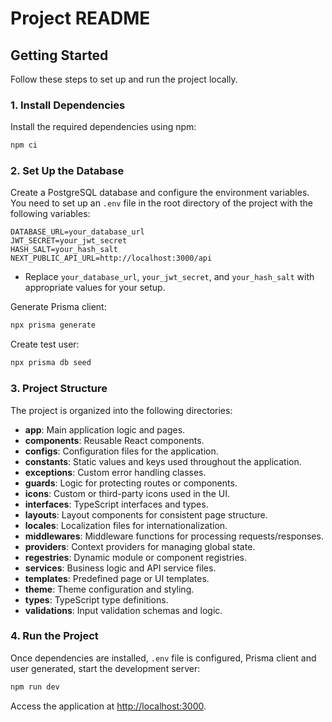 # Project README

## Getting Started

Follow these steps to set up and run the project locally.

### 1. Install Dependencies

Install the required dependencies using npm:

```bash
npm ci
```

### 2. Set Up the Database

Create a PostgreSQL database and configure the environment variables. You need to set up an `.env` file in the root directory of the project with the following variables:

```env
DATABASE_URL=your_database_url
JWT_SECRET=your_jwt_secret
HASH_SALT=your_hash_salt
NEXT_PUBLIC_API_URL=http://localhost:3000/api
```

- Replace `your_database_url`, `your_jwt_secret`, and `your_hash_salt` with appropriate values for your setup.

Generate Prisma client:

```bash
npx prisma generate
```

Create test user:

```bash
npx prisma db seed
```

### 3. Project Structure

The project is organized into the following directories:

- **app**: Main application logic and pages.
- **components**: Reusable React components.
- **configs**: Configuration files for the application.
- **constants**: Static values and keys used throughout the application.
- **exceptions**: Custom error handling classes.
- **guards**: Logic for protecting routes or components.
- **icons**: Custom or third-party icons used in the UI.
- **interfaces**: TypeScript interfaces and types.
- **layouts**: Layout components for consistent page structure.
- **locales**: Localization files for internationalization.
- **middlewares**: Middleware functions for processing requests/responses.
- **providers**: Context providers for managing global state.
- **regestries**: Dynamic module or component registries.
- **services**: Business logic and API service files.
- **templates**: Predefined page or UI templates.
- **theme**: Theme configuration and styling.
- **types**: TypeScript type definitions.
- **validations**: Input validation schemas and logic.

### 4. Run the Project

Once dependencies are installed, `.env` file is configured, Prisma client and user generated, start the development server:

```bash
npm run dev
```

Access the application at [http://localhost:3000](http://localhost:3000).
